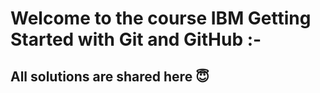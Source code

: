 # Welcome to the course IBM Getting Started with Git and GitHub :-
## All solutions are shared here 😇
